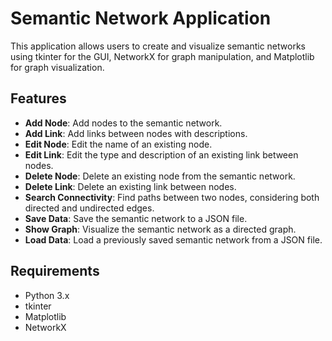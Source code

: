 # Semantic Network Application

This application allows users to create and visualize semantic networks using tkinter for the GUI, NetworkX for graph manipulation, and Matplotlib for graph visualization.

## Features

- **Add Node**: Add nodes to the semantic network.
- **Add Link**: Add links between nodes with descriptions.
- **Edit Node**: Edit the name of an existing node.
- **Edit Link**: Edit the type and description of an existing link between nodes.
- **Delete Node**: Delete an existing node from the semantic network.
- **Delete Link**: Delete an existing link between nodes.
- **Search Connectivity**: Find paths between two nodes, considering both directed and undirected edges.
- **Save Data**: Save the semantic network to a JSON file.
- **Show Graph**: Visualize the semantic network as a directed graph.
- **Load Data**: Load a previously saved semantic network from a JSON file.

## Requirements

- Python 3.x
- tkinter
- Matplotlib
- NetworkX



